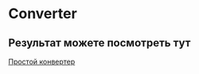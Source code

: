 # Converter
## Результат можете посмотреть тут 
[Простой конвертер](https://zhelezkovev.github.io/Converter/)
